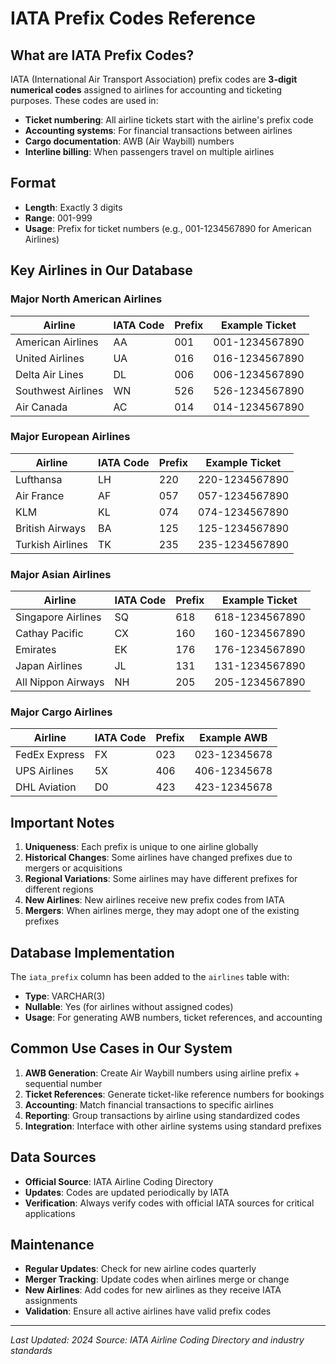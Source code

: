 # IATA Prefix Codes Reference

## What are IATA Prefix Codes?

IATA (International Air Transport Association) prefix codes are **3-digit numerical codes** assigned to airlines for accounting and ticketing purposes. These codes are used in:

- **Ticket numbering**: All airline tickets start with the airline's prefix code
- **Accounting systems**: For financial transactions between airlines
- **Cargo documentation**: AWB (Air Waybill) numbers
- **Interline billing**: When passengers travel on multiple airlines

## Format

- **Length**: Exactly 3 digits
- **Range**: 001-999
- **Usage**: Prefix for ticket numbers (e.g., 001-1234567890 for American Airlines)

## Key Airlines in Our Database

### Major North American Airlines
| Airline | IATA Code | Prefix | Example Ticket |
|---------|-----------|---------|----------------|
| American Airlines | AA | 001 | 001-1234567890 |
| United Airlines | UA | 016 | 016-1234567890 |
| Delta Air Lines | DL | 006 | 006-1234567890 |
| Southwest Airlines | WN | 526 | 526-1234567890 |
| Air Canada | AC | 014 | 014-1234567890 |

### Major European Airlines
| Airline | IATA Code | Prefix | Example Ticket |
|---------|-----------|---------|----------------|
| Lufthansa | LH | 220 | 220-1234567890 |
| Air France | AF | 057 | 057-1234567890 |
| KLM | KL | 074 | 074-1234567890 |
| British Airways | BA | 125 | 125-1234567890 |
| Turkish Airlines | TK | 235 | 235-1234567890 |

### Major Asian Airlines
| Airline | IATA Code | Prefix | Example Ticket |
|---------|-----------|---------|----------------|
| Singapore Airlines | SQ | 618 | 618-1234567890 |
| Cathay Pacific | CX | 160 | 160-1234567890 |
| Emirates | EK | 176 | 176-1234567890 |
| Japan Airlines | JL | 131 | 131-1234567890 |
| All Nippon Airways | NH | 205 | 205-1234567890 |

### Major Cargo Airlines
| Airline | IATA Code | Prefix | Example AWB |
|---------|-----------|---------|-------------|
| FedEx Express | FX | 023 | 023-12345678 |
| UPS Airlines | 5X | 406 | 406-12345678 |
| DHL Aviation | D0 | 423 | 423-12345678 |

## Important Notes

1. **Uniqueness**: Each prefix is unique to one airline globally
2. **Historical Changes**: Some airlines have changed prefixes due to mergers or acquisitions
3. **Regional Variations**: Some airlines may have different prefixes for different regions
4. **New Airlines**: New airlines receive new prefix codes from IATA
5. **Mergers**: When airlines merge, they may adopt one of the existing prefixes

## Database Implementation

The `iata_prefix` column has been added to the `airlines` table with:
- **Type**: VARCHAR(3)
- **Nullable**: Yes (for airlines without assigned codes)
- **Usage**: For generating AWB numbers, ticket references, and accounting

## Common Use Cases in Our System

1. **AWB Generation**: Create Air Waybill numbers using airline prefix + sequential number
2. **Ticket References**: Generate ticket-like reference numbers for bookings
3. **Accounting**: Match financial transactions to specific airlines
4. **Reporting**: Group transactions by airline using standardized codes
5. **Integration**: Interface with other airline systems using standard prefixes

## Data Sources

- **Official Source**: IATA Airline Coding Directory
- **Updates**: Codes are updated periodically by IATA
- **Verification**: Always verify codes with official IATA sources for critical applications

## Maintenance

- **Regular Updates**: Check for new airline codes quarterly
- **Merger Tracking**: Update codes when airlines merge or change
- **New Airlines**: Add codes for new airlines as they receive IATA assignments
- **Validation**: Ensure all active airlines have valid prefix codes

---

*Last Updated: 2024*
*Source: IATA Airline Coding Directory and industry standards*
